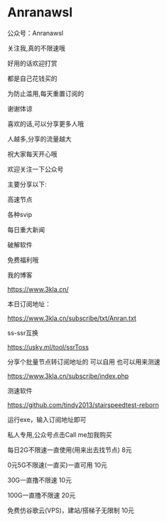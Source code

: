 # Anranawsl
公众号：Anranawsl

关注我,真的不限速哦

好用的话欢迎打赏

都是自己花钱买的

为防止滥用,每天重置订阅的

谢谢体谅

喜欢的话,可以分享更多人哦

人越多,分享的流量越大

祝大家每天开心哦

欢迎关注一下公众号

主要分享以下:

高速节点

各种svip

每日重大新闻

破解软件

免费福利哦




我的博客

https://www.3kla.cn/

本日订阅地址：

https://www.3kla.cn/subscribe/txt/Anran.txt

ss-ssr互换

https://usky.ml/tool/ssrToss


分享个批量节点转订阅地址的 可以自用  也可以用来测速  

https://www.3kla.cn/subscribe/index.php


测速软件

https://github.com/tindy2013/stairspeedtest-reborn

运行exe，输入订阅地址即可





私人专用,公众号点击Call me加我购买



每日2G不限速一直使用(用来出去找节点)    8元

0元5G不限速(一直买)一直可用            10元

30G一直撸不限速                       10元

100G一直撸不限速                      20元

免费仿谷歌云(VPS)，建站/搭梯子无限制    10元
